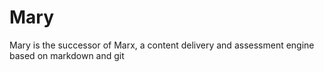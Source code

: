 # Mary
Mary is the successor of Marx, a content delivery and assessment engine based on markdown and git
